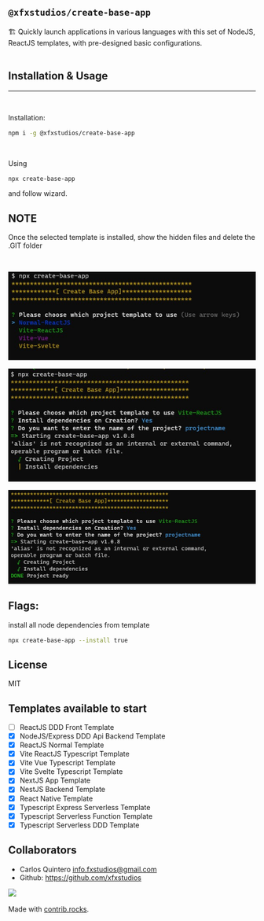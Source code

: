 ## `@xfxstudios/create-base-app`

🏗 Quickly launch applications in various languages with this set of NodeJS, ReactJS templates, with pre-designed basic configurations.
<br/>
<br/>

## Installation & Usage
<hr/>
<br/>

Installation:
```bash
npm i -g @xfxstudios/create-base-app
```
<br/>
<p>Using</p>

```bash
npx create-base-app
```
<p>and follow wizard.</p>

## NOTE

<p>Once the selected template is installed, show the hidden files and delete the .GIT folder</p>

<br/>

![alt text](https://github.com/xfxstudios/create-base-app/blob/master/img/wizard1.jpg?raw=true)

![alt text](https://github.com/xfxstudios/create-base-app/blob/master/img/wizard2.jpg?raw=true)

![alt text](https://github.com/xfxstudios/create-base-app/blob/master/img/wizard3.jpg?raw=true)


## Flags:

install all node dependencies from template
```bash
npx create-base-app --install true
```


## License

MIT

## Templates available to start
- [ ] ReactJS DDD Front Template
- [X] NodeJS/Express DDD Api Backend Template
- [X] ReactJS Normal Template
- [X] Vite ReactJS Typescript Template
- [X] Vite Vue Typescript Template
- [X] Vite Svelte Typescript Template
- [X] NextJS App Template
- [X] NestJS Backend Template
- [X] React Native Template
- [X] Typescript Express Serverless Template
- [X] Typescript Serverless Function Template
- [X] Typescript Serverless DDD Template

## Collaborators

- Carlos Quintero <info.fxstudios@gmail.com> 
- Github: <https://github.com/xfxstudios>

<a href="https://github.com/xfxstudios/create-base-app/graphs/contributors">
  <img src="https://contrib.rocks/image?repo=xfxstudios/create-base-app" />
</a>

Made with [contrib.rocks](https://contrib.rocks).
